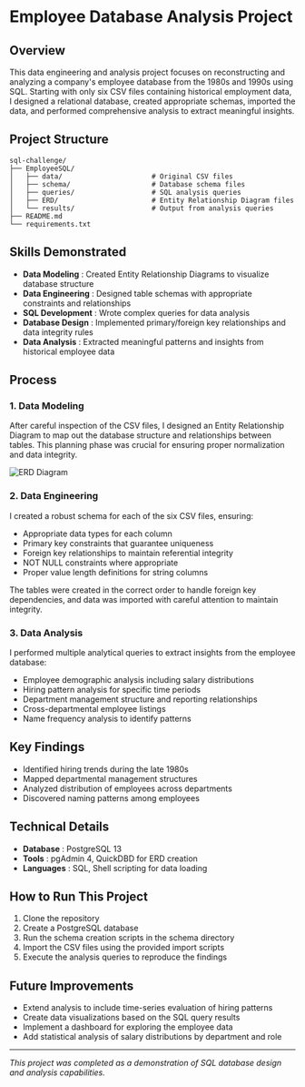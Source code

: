
# Employee Database Analysis Project

## Overview

This data engineering and analysis project focuses on reconstructing and analyzing a company's employee database from the 1980s and 1990s using SQL. Starting with only six CSV files containing historical employment data, I designed a relational database, created appropriate schemas, imported the data, and performed comprehensive analysis to extract meaningful insights.

## Project Structure

```
sql-challenge/
├── EmployeeSQL/
│   ├── data/                      # Original CSV files
│   ├── schema/                    # Database schema files
│   ├── queries/                   # SQL analysis queries
│   ├── ERD/                       # Entity Relationship Diagram files
│   └── results/                   # Output from analysis queries
├── README.md
└── requirements.txt
```

## Skills Demonstrated

* **Data Modeling** : Created Entity Relationship Diagrams to visualize database structure
* **Data Engineering** : Designed table schemas with appropriate constraints and relationships
* **SQL Development** : Wrote complex queries for data analysis
* **Database Design** : Implemented primary/foreign key relationships and data integrity rules
* **Data Analysis** : Extracted meaningful patterns and insights from historical employee data

## Process

### 1. Data Modeling

After careful inspection of the CSV files, I designed an Entity Relationship Diagram to map out the database structure and relationships between tables. This planning phase was crucial for ensuring proper normalization and data integrity.

![ERD Diagram](https://claude.ai/chat/ERD/employee_db_diagram.png)

### 2. Data Engineering

I created a robust schema for each of the six CSV files, ensuring:

* Appropriate data types for each column
* Primary key constraints that guarantee uniqueness
* Foreign key relationships to maintain referential integrity
* NOT NULL constraints where appropriate
* Proper value length definitions for string columns

The tables were created in the correct order to handle foreign key dependencies, and data was imported with careful attention to maintain integrity.

### 3. Data Analysis

I performed multiple analytical queries to extract insights from the employee database:

* Employee demographic analysis including salary distributions
* Hiring pattern analysis for specific time periods
* Department management structure and reporting relationships
* Cross-departmental employee listings
* Name frequency analysis to identify patterns

## Key Findings

* Identified hiring trends during the late 1980s
* Mapped departmental management structures
* Analyzed distribution of employees across departments
* Discovered naming patterns among employees

## Technical Details

* **Database** : PostgreSQL 13
* **Tools** : pgAdmin 4, QuickDBD for ERD creation
* **Languages** : SQL, Shell scripting for data loading

## How to Run This Project

1. Clone the repository
2. Create a PostgreSQL database
3. Run the schema creation scripts in the schema directory
4. Import the CSV files using the provided import scripts
5. Execute the analysis queries to reproduce the findings

## Future Improvements

* Extend analysis to include time-series evaluation of hiring patterns
* Create data visualizations based on the SQL query results
* Implement a dashboard for exploring the employee data
* Add statistical analysis of salary distributions by department and role

---

*This project was completed as a demonstration of SQL database design and analysis capabilities.*
